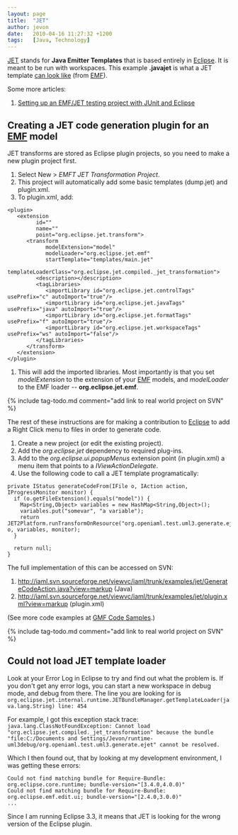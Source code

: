 ```yaml
---
layout: page
title:  "JET"
author: jevon
date:   2010-04-16 11:27:32 +1200
tags:   [Java, Technology]
---
```


[JET](JET.md) stands for **Java Emitter Templates** that is based entirely in [Eclipse](Eclipse.md). It is meant to be run with workspaces. This example **.javajet** is what a JET template <a href="http://code.google.com/p/iaml/source/browse/trunk/org.openiaml.model/templates-emf/model/FactoryClass.javajet?spec=svn1905&r=1905">can look like</a> (from [EMF](EMF.md)).

Some more articles:
1. [Setting up an EMF/JET testing project with JUnit and Eclipse](Setting_up_an_EMF/JET_testing_project_with_JUnit_and_Eclipse.md)

## Creating a JET code generation plugin for an [EMF](EMF.md) model
JET transforms are stored as Eclipse plugin projects, so you need to make a new plugin project first.

1. Select New > _EMFT JET Transformation Project_.
1. This project will automatically add some basic templates (dump.jet) and plugin.xml.
1. To plugin.xml, add:

```
<plugin>
   <extension
         id=""
         name=""
         point="org.eclipse.jet.transform">
      <transform
            modelExtension="model"
            modelLoader="org.eclipse.jet.emf"
            startTemplate="templates/main.jet"
            templateLoaderClass="org.eclipse.jet.compiled._jet_transformation">
         <description></description>
         <tagLibraries>
            <importLibrary id="org.eclipse.jet.controlTags" usePrefix="c" autoImport="true"/>
            <importLibrary id="org.eclipse.jet.javaTags" usePrefix="java" autoImport="true"/>
            <importLibrary id="org.eclipse.jet.formatTags" usePrefix="f" autoImport="true"/>
            <importLibrary id="org.eclipse.jet.workspaceTags" usePrefix="ws" autoImport="false"/>
         </tagLibraries>
      </transform>
   </extension>
</plugin>
```

1. This will add the imported libraries. Most importantly is that you set _modelExtension_ to the extension of your [EMF](EMF.md) models, and _modelLoader_ to the EMF loader -- **org.eclipse.jet.emf**.

{% include tag-todo.md comment="add link to real world project on SVN" %}

The rest of these instructions are for making a contribution to [Eclipse](Eclipse.md) to add a Right Click menu to files in order to generate code.

1. Create a new project (or edit the existing project).
1. Add the _org.eclipse.jet_ dependency to required plug-ins.
1. Add to the _org.eclipse.ui.popupMenus_ extension point (in plugin.xml) a menu item that points to a _IViewActionDelegate_.
1. Use the following code to call a JET template programatically:

```
private IStatus generateCodeFrom(IFile o, IAction action, IProgressMonitor monitor) {
  if (o.getFileExtension().equals("model")) {
    Map<String,Object> variables = new HashMap<String,Object>();
    variables.put("somevar", "a variable");
    return JET2Platform.runTransformOnResource("org.openiaml.test.uml3.generate.ejet", o, variables, monitor);
  }

  return null;
}
```

The full implementation of this can be accessed on SVN:
1. http://iaml.svn.sourceforge.net/viewvc/iaml/trunk/examples/jet/GenerateCodeAction.java?view=markup (Java)
1. http://iaml.svn.sourceforge.net/viewvc/iaml/trunk/examples/jet/plugin.xml?view=markup (plugin.xml)

(See more code examples at [GMF Code Samples](GMF_Code_Samples.md).)

{% include tag-todo.md comment="add link to real world project on SVN" %}

## Could not load JET template loader
Look at your Error Log in Eclipse to try and find out what the problem is. If you don't get any error logs, you can start a new workspace in debug mode, and debug from there. The line you are looking for is 
`org.eclipse.jet.internal.runtime.JETBundleManager.getTemplateLoader(java.lang.String) line: 454`

For example, I got this exception stack trace:
`java.lang.ClassNotFoundException: Cannot load "org.eclipse.jet.compiled._jet_transformation" because the bundle "file:C:/Documents and Settings/Jevon/runtime-uml3debug/org.openiaml.test.uml3.generate.ejet" cannot be resolved.`

Which I then found out, that by looking at my development environment, I was getting these errors:
```
Could not find matching bundle for Require-Bundle: org.eclipse.core.runtime; bundle-version="[3.4.0,4.0.0)"
Could not find matching bundle for Require-Bundle: org.eclipse.emf.edit.ui; bundle-version="[2.4.0,3.0.0)"
...
```

Since I am running Eclipse 3.3, it means that JET is looking for the wrong version of the Eclipse plugin.
